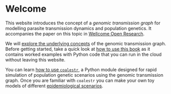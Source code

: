 # Welcome

This website introduces the concept of a *genomic transmission graph* for modelling parasite transmission dynamics and population genetics.  It accompanies the paper on this topic in [Wellcome Open Research](https://wellcomeopenresearch.org/articles/8-22).

We will [explore the underlying concepts](underlying-concepts.md) of the genomic transmission graph.  Before getting started, take a quick look at [how to use this book](how-to-use-this-book.md) as it contains worked examples with Python code that you can run in the cloud without leaving this website.

You can learn [how to use `coalestr`](coalestr-features.md), a Python module designed for rapid simulation of population genetic scenarios using the genomic transmission graph.  Once you are familiar with `coalestr` you can make your own toy models of different [epidemiological scenarios](epidemiological-scenarios.md).